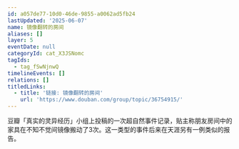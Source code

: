 ```yaml
---
id: a057de77-10d0-46de-9855-a0062ad5fb24
lastUpdated: '2025-06-07'
name: 镜像翻转的房间
aliases: []
layer: 5
eventDate: null
categoryId: cat_X3JSNomc
tagIds:
  - tag_fSwNjnwQ
timelineEvents: []
relations: []
titledLinks:
  - title: '链接: 镜像翻转的房间'
    url: 'https://www.douban.com/group/topic/36754915/'
---
```

豆瓣「真实的灵异经历」小组上投稿的一次超自然事件记录，贴主称朋友房间中的家具在不知不觉间镜像搬动了3次。这一类型的事件后来在天涯另有一例类似的报告。
